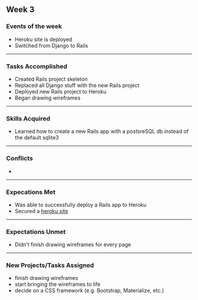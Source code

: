 ## Week 3

### Events of the week
- Heroku site is deployed
- Switched from Django to Rails

------------------

### Tasks Accomplished
- Created Rails project skeleton
- Replaced all Django stuff with the new Rails project
- Deployed new Rails project to Heroku
- Began drawing wireframes

------------------

### Skills Acquired
- Learned how to create a new Rails app with a postsreSQL db instead of the default sqlite3

------------------

### Conflicts
- 

------------------

### Expecations Met
- Was able to successfully deploy a Rails app to Heroku
- Secured a [heroku site](https://dpu-capstone.herokuapp.com)

------------------

### Expectations Unmet
- Didn't finish drawing wireframes for every page

------------------

### New Projects/Tasks Assigned
- finish drawing wireframes
- start bringing the wireframes to life
- decide on a CSS framework (e.g. Bootstrap, Materialize, etc.)
